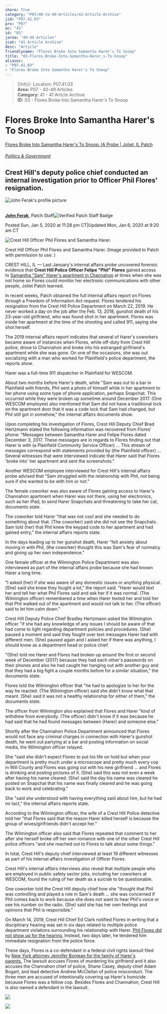 ```yaml
---  
share: True  
category: "P07/40-to-49-Articles/41-Article-Archive"  
jid: "P07.41.03"  
pro: "P07"  
ac: "41"  
id: "03"  
jarea: "40-49 Articles"  
jcat: "41 Article Archive"  
desc: "Article"  
friendlyname: "Flores Broke Into Samantha Harer's To Snoop"  
title: "03-Flores-Broke-Into-Samantha-Harer_s-To-Snoop"  
aliases:   
- "P07.41.03"  
- "Flores Broke Into Samantha Harer's To Snoop"  
---  
```

>[!info]- Location: P07.41.03  
>**Area:** P07 - 40-49 Articles  
>**Category:** 41 - 41 Article Archive  
>**ID:** 03 - Flores Broke Into Samantha Harer's To Snoop  
  
# Flores Broke Into Samantha Harer's To Snoop  
  
[Flores Broke Into Samantha Harer's To Snoop: IA Probe | Joliet, IL Patch](https://patch.com/illinois/joliet/flores-broke-samantha-harers-snoop-ia-probe)  
  
###### [Politics & Government](https://patch.com/illinois/joliet/politics)  
  
## Crest Hill's deputy police chief conducted an internal investigation prior to Officer Phil Flores' resignation.  
  
![John Ferak's profile picture](https://patch.com/img/cdn20/users/22944156/profile_pics/johnferak___13223337707.png?width=64)  
  
######   
  
[**John Ferak**,](https://patch.com/users/john-ferak) Patch Staff![Verified Patch Staff Badge](https://patch.com/img/cdn/assets/layout/badges/verified-patch-staff.svg)  
  
Posted Sun, Jan 5, 2020 at 11:28 pm CT|Updated Mon, Jan 6, 2020 at 9:20 am CT  
  
![Crest Hill Officer Phil Flores and Samantha Harer.](https://patch.com/img/cdn20/users/22944156/20200105/090319/styles/patch_image/public/phil-flores___05210306077.jpg)  
  
Crest Hill Officer Phil Flores and Samantha Harer. (Image provided to Patch with permission to use. )  
  
CREST HILL, IL — Last January's internal affairs probe uncovered forensic evidence that **Crest Hill Police Officer Felipe "Phil" Flores** gained access to [Samantha "Sam" Harer's apartment in Channahon](https://patch.com/illinois/joliet/samantha-harer-found-nude-had-unexplained-injuries-lawyer) at times when she was not home so Flores could monitor her electronic communications with other people, Joliet Patch learned.  
  
In recent weeks, Patch obtained the full internal affairs report on Flores through a Freedom of Information Act request. Flores tendered his resignation from the Crest Hill Police Department on March 22, 2019. He never worked a day on the job after the Feb. 13, 2018, gunshot death of his 23-year-old girlfriend, who was found shot in her apartment. Flores was inside her apartment at the time of the shooting and called 911, saying she shot herself.  
  
The 2019 internal affairs report indicates that several of Harer's coworkers became aware of instances when Flores, while off-duty from Crest Hill police, drove to Channahon and broke into his estranged girlfriend's apartment while she was gone. On one of the occasions, she was out socializing with a man who worked for Plainfield's police department, the reports show.  
  
Harer was a full-time 911 dispatcher in Plainfield for WESCOM.  
  
About two months before Harer's death, while "Sam was out to a bar in Plainfield with friends, Phil sent a photo of himself while in her apartment to her phone using some type of phone application, perhaps Snapchat. This occurred while they were broken up sometime around December 2017. (One WESCOM employee) also mentioned that Sam did not have a traditional lock on the apartment door that it was a code lock that Sam had changed, but Phil still got in somehow," the internal affairs documents show.  
  
Upon completing his investigation of Flores, Crest Hill Deputy Chief Brad Hertzmann stated the following information was recovered from Flores' phone: "Messages between Samantha Harer and Felipe Flores dated December 3, 2017. These messages are in regards to Flores finding out that Harer is with (a Plainfield Community Service Officer) ... This stream of messages correspond with statements provided by (the Plainfield officer) ... Several witnesses that were interviewed indicate that Harer said that Flores 'broke into' her apartment and sent the screenshots."  
  
Another WESCOM employee interviewed for Crest Hill's internal affairs probe advised that "Sam struggled with the relationship with Phil, not being sure if she wanted to be with him or not."    
  
The female coworker was also aware of Flores gaining access to Harer's Channahon apartment when Harer was not there, using her electronics, such as her iPad, to send Harer Snapchats and threatening to take her cat, documents state.  
  
The coworker told Harer "that was not cool and she needed to do something about that. (The coworker) said she did not see the Snapchats. Sam told (her) that Phil knew the keypad code to her apartment and had gained entry," the internal affairs reports state.  
  
In the days leading up to her gunshot death, Harer "felt anxiety about moving in with Phil, (the coworker) thought this was Sam's fear of normalcy and giving up her own independence."  
  
One female officer at the Wilmington Police Department was also interviewed as part of the internal affairs probe because she had known Harer a long time.    
  
"I asked (her) if she was aware of any domestic issues or anything physical. (She) said she knew they fought a lot," the report said. "Harer would text her and tell her what Phil Flores said and ask her if it was normal. (The Wilmington officer) remembered a time when Harer texted her and told her that Phil walked out of the apartment and would not talk to her. (The officer) said to let him calm down."  
  
Crest Hill Deputy Police Chief Bradley Hertzmann asked the Wilmington officer "if she had any knowledge of any issues I should be aware of that had come to light regarding department policies and procedures. (She) paused a moment and said they fought over text messages Harer had with different men. (She) paused again and I asked her if there was anything, I should know as a department head or police chief.  
  
"(She) told me Harer and Flores had broken up around the first or second week of December (2017) because they had each other's passwords on their phones and also he had caught her hanging out with another guy and that they had a big fight a couple months before for a similar situation," the documents state.  
  
Flores told the Wilmington officer that "he had to apologize to her for the way he reacted. (The Wilmington officer) said she didn't know what that meant. (She) said it was not a healthy relationship for either of them," the documents state.  
  
The officer from Wilmington also explained that Flores and Harer "kind of withdrew from everybody. (The officer) didn't know if it was because he had said that he had found messages between (Harer) and someone else."  
  
Shortly after the Channahon Police Department announced that Flores would not face any criminal charges in connection with Harer's gunshot death, he went out partying at a bar and posting information on social media, the Wilmington officer relayed.    
  
She "said she didn't expect Flores to put his life on hold but when your department is pretty much under a microscope and pretty much every cop in Will County and Flores was going out with his new girlfriend ... and Flores is drinking and posting pictures of it. (She) said this was not even a week after having his name cleared. (She) said the day his name was cleared he posted on Snapchat that his name was finally cleared and he was going back to work and celebrating."  
  
She "said she understood with having everything said about him, but he had no tact," the internal affairs reports state.  
  
According to the Wilmington officer, the wife of a Crest Hill Police detective told her "that Flores said that the reason Harer killed herself is because the group of wives/girlfriends didn't accept her."  
  
The Wilmington officer also said that Flores repeated that comment to her after she herself broke off her own romance with one of the other Crest Hill police officers "and she reached out to Flores to talk about some things."  
  
In total, Crest Hill's deputy chief interviewed at least 19 different witnesses as part of his internal affairs investigation of Officer Flores.  
  
Crest Hill's internal affairs interviews also reveal that multiple people who are employed in public safety sector jobs, including her coworkers at WESCOM, found the ruling of her death as a suicide to be questionable.  
  
One coworker told the Crest Hill deputy chief how she "thought that Phil was controlling and played a role in Sam's death ... she was concerned if Phil comes back to work because she does not want to hear Phil's voice or see his number on the radio. (She) said she has her own feelings and opinions that Phil is responsible."  
  
On March 14, 2019, Crest Hill Chief Ed Clark notified Flores in writing that a disciplinary hearing was set in six days related to multiple police department violations surrounding his relationship with Harer. [Phil Flores did not show up for the hearing.](https://patch.com/illinois/joliet/officer-flores-costly-ouster-crest-hill-heres-how-it-went) Instead, two days later, he tendered him immediate resignation from the police force.  
  
These days, Flores is a co-defendant in a federal civil rights lawsuit filed by [New York attorney Jennifer Bonjean for the family of Harer's parents.](https://patch.com/illinois/joliet/samantha-harer-lawsuit-how-channahon-police-covered-murder) The lawsuit accuses Flores of murdering his girlfriend and it also accuses the Channahon chief of police, Shane Casey, deputy chief Adam Bogart, and lead detective Andrew McClellan of police misconduct. The three men are accused of intentionally covering up Harer's homicide because Flores was a fellow cop. Besides Flores and Channahon, Crest Hill is also named a defendant in the lawsuit.  
  
![](https://patch.com/img/cdn20/users/22944156/20200105/110821/styles/raw/public/processed_images/IAreport.PNG)  
  
![](https://patch.com/img/cdn20/users/22944156/20200105/110839/styles/raw/public/processed_images/IAreportA.PNG)